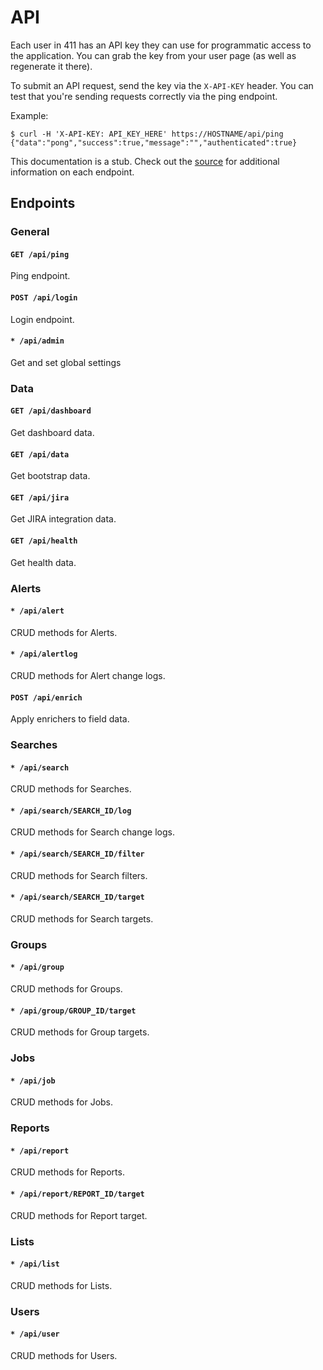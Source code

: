 API
===

Each user in 411 has an API key they can use for programmatic access to the application. You can grab the key from your user page (as well as regenerate it there).

To submit an API request, send the key via the `X-API-KEY` header. You can test that you're sending requests correctly via the ping endpoint.

Example:
```
$ curl -H 'X-API-KEY: API_KEY_HERE' https://HOSTNAME/api/ping
{"data":"pong","success":true,"message":"","authenticated":true}
```

This documentation is a stub. Check out the [source](https://github.com/etsy/411/tree/master/phplib/REST) for additional information on each endpoint.


Endpoints
---------

### General ###

#### `GET /api/ping` ####

Ping endpoint.


#### `POST /api/login` ####

Login endpoint.


#### `* /api/admin` ####

Get and set global settings


### Data ###

#### `GET /api/dashboard` ####

Get dashboard data.


#### `GET /api/data` ####

Get bootstrap data.


#### `GET /api/jira` ####

Get JIRA integration data.


#### `GET /api/health` ####

Get health data.


### Alerts ###

#### `* /api/alert` ####

CRUD methods for Alerts.


#### `* /api/alertlog` ####

CRUD methods for Alert change logs.


#### `POST /api/enrich` ####

Apply enrichers to field data.


### Searches ###

#### `* /api/search` ####

CRUD methods for Searches.


#### `* /api/search/SEARCH_ID/log` ####

CRUD methods for Search change logs.


#### `* /api/search/SEARCH_ID/filter` ####

CRUD methods for Search filters.


#### `* /api/search/SEARCH_ID/target` ####

CRUD methods for Search targets.


### Groups ###

#### `* /api/group` ####

CRUD methods for Groups.


#### `* /api/group/GROUP_ID/target` ####

CRUD methods for Group targets.


### Jobs ###

#### `* /api/job` ####

CRUD methods for Jobs.


### Reports ###

#### `* /api/report` ####

CRUD methods for Reports.


#### `* /api/report/REPORT_ID/target` ####

CRUD methods for Report target.


### Lists ###

#### `* /api/list` ####

CRUD methods for Lists.


### Users ###

#### `* /api/user` ####

CRUD methods for Users.
